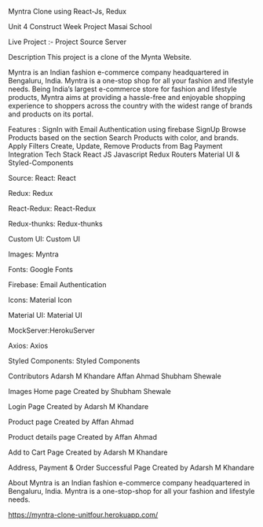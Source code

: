 Myntra Clone using React-Js, Redux

Unit 4 Construct Week Project Masai School

Live Project :-
Project Source Server


Description
This project is a clone of the Mynta Website.

Myntra is an Indian fashion e-commerce company headquartered in Bengaluru, India. Myntra is a one-stop shop for all your fashion and lifestyle needs. Being India’s largest e-commerce store for fashion and lifestyle products, Myntra aims at providing a hassle-free and enjoyable shopping experience to shoppers across the country with the widest range of brands and products on its portal.

Features :
SignIn with Email Authentication using firebase
SignUp
Browse Products based on the section
Search Products with color, and brands.
Apply Filters
Create, Update, Remove Products from Bag
Payment Integration
Tech Stack
React JS
Javascript
Redux
Routers
Material UI & Styled-Components

Source:
React: React

Redux: Redux

React-Redux: React-Redux

Redux-thunks: Redux-thunks

Custom UI: Custom UI

Images: Myntra

Fonts: Google Fonts

Firebase: Email Authentication

Icons: Material Icon

Material UI: Material UI

MockServer:HerokuServer

Axios: Axios

Styled Components: Styled Components

Contributors
Adarsh M Khandare
Affan Ahmad
Shubham Shewale

Images
Home page
Created by Shubham Shewale






Login Page
Created by Adarsh M Khandare



Product page
Created by Affan Ahmad



Product details page
Created by Affan Ahmad



Add to Cart Page
Created by Adarsh M Khandare


Address, Payment & Order Successful Page
Created by Adarsh M Khandare




About
Myntra is an Indian fashion e-commerce company headquartered in Bengaluru, India. Myntra is a one-stop-shop for all your fashion and lifestyle needs.

https://myntra-clone-unitfour.herokuapp.com/

